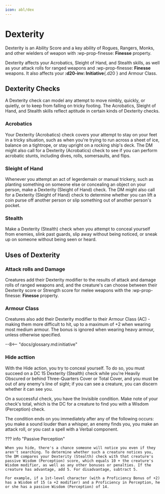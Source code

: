 ```yaml
---
icon: abl/dex
---
```


# Dexterity

Dexterity is an Ability Score and a key ability of Rogues, Rangers, Monks, and other wielders of weapon with :wp-prop-finesse: **Finesse** property.

Dexterity affects your Acrobatics, Sleight of Hand, and Stealth skills, as well as your attack rolls for ranged weapons and :wp-prop-finesse: **Finesse** weapons. It also affects your **:d20-inv: Initiative**{.d20 } and Armour Class.

## Dexterity Checks

A Dexterity check can model any attempt to move nimbly, quickly, or quietly, or to keep from falling on tricky footing. The Acrobatics, Sleight of Hand, and Stealth skills reflect aptitude in certain kinds of Dexterity checks.

### Acrobatics 

Your Dexterity (Acrobatics) check covers your attempt to stay on your feet in a tricky situation, such as when you're trying to run across a sheet of ice, balance on a tightrope, or stay upright on a rocking ship's deck. The DM might also call for a Dexterity (Acrobatics) check to see if you can perform acrobatic stunts, including dives, rolls, somersaults, and flips.

### Sleight of Hand 

Whenever you attempt an act of legerdemain or manual trickery, such as planting something on someone else or concealing an object on your person, make a Dexterity (Sleight of Hand) check. The DM might also call for a Dexterity (Sleight of Hand) check to determine whether you can lift a coin purse off another person or slip something out of another person's pocket.

### Stealth 

Make a Dexterity (Stealth) check when you attempt to conceal yourself from enemies, slink past guards, slip away without being noticed, or sneak up on someone without being seen or heard.

## Uses of Dexterity

### Attack rolls and Damage

Creatures add their Dexterity modifier to the results of attack and damage rolls of ranged weapons and, and the creature's can choose between their Dexterity score or Strength score for melee weapons with the :wp-prop-finesse: **Finesse** property.

### Armour Class

Creatures also add their Dexterity modifier to their Armour Class (AC) - making them more difficult to hit, up to a maximum of +2 when wearing most medium armour. The bonus is ignored when wearing heavy armour, unless otherwise specified.

--8<-- "docs/glossary.md:initiative"

### Hide acttion

With the Hide action, you try to conceal yourself. To do so, you must succeed on a DC 15 Dexterity (Stealth) check while you're Heavily Obscured or behind Three-Quarters Cover or Total Cover, and you must be out of any enemy's line of sight; if you can see a creature, you can discern whether it can see you.

On a successful check, you have the Invisible condition. Make note of your check's total, which is the DC for a creature to find you with a Wisdom (Perception) check.

The condition ends on you immediately after any of the following occurs: you make a sound louder than a whisper, an enemy finds you, you make an attack roll, or you cast a spell with a Verbal component.
 
??? info "Passive Perception"

    When you hide, there's a chance someone will notice you even if they aren't searching. To determine whether such a creature notices you, the DM compares your Dexterity (Stealth) check with that creature's passive Wisdom (Perception) score, which equals 10 + the creature's Wisdom modifier, as well as any other bonuses or penalties. If the creature has advantage, add 5. For disadvantage, subtract 5.
 
    For example, if a 1st-level character (with a Proficiency Bonus of +2) has a Wisdom of 15 (a +2 modifier) and a Proficiency in Perception, he or she has a passive Wisdom (Perception) of 14.
 
